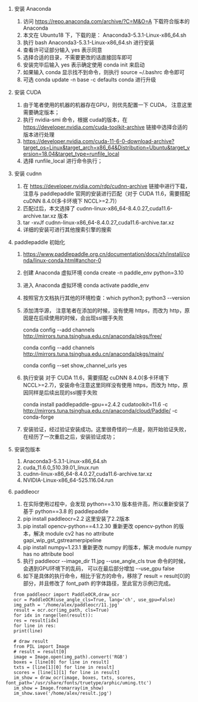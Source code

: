 1. 安装 Anaconda
    1. 访问 https://repo.anaconda.com/archive/?C=M&O=A 下载符合版本的 Anaconda
   3. 本文在 Ubuntu18 下，下载的是： Anaconda3-5.3.1-Linux-x86_64.sh
    3. 执行 bash Anaconda3-5.3.1-Linux-x86_64.sh 进行安装
    4. 查看许可证部分输入 yes 表示同意
    5. 选择合适的目录，不需要更改的话直接回车即可
    6. 安装完毕后输入 yes 表示确定使用 conda init 来启动
    7. 如果输入 conda 显示找不到命令，则执行 source ~/.bashrc 命令即可
    8. 可选 conda update -n base -c defaults conda 进行升级


2. 安装 CUDA
    1. 由于笔者使用的机器的机器存在GPU，则优先配置一下 CUDA， 注意这里需要确定版本；
    2. 执行 nvidia-smi 命令，根据 cuda的版本，在 https://developer.nvidia.com/cuda-toolkit-archive 链接中选择合适的版本进行处理
    3. https://developer.nvidia.com/cuda-11-6-0-download-archive?target_os=Linux&target_arch=x86_64&Distribution=Ubuntu&target_version=18.04&target_type=runfile_local
    4. 选择 runfile_local 进行命令执行；


3. 安装 cudnn
    1. 在 https://developer.nvidia.com/rdp/cudnn-archive 链接中进行下载，注意与 paddlepaddle 官网的安装进行匹配（对于 CUDA 11.6，需要搭配 cuDNN 8.4.0(多卡环境下 NCCL>=2.7)）
    2. 匹配过后，本文选择了 cudnn-linux-x86_64-8.4.0.27_cuda11.6-archive.tar.xz  版本
    3. tar -xvJf cudnn-linux-x86_64-8.4.0.27_cuda11.6-archive.tar.xz
    4. 详细的安装可进行其他搜索引擎的搜索


4. paddlepaddle 初始化
    1. https://www.paddlepaddle.org.cn/documentation/docs/zh/install/conda/linux-conda.html#anchor-0
    2. 创建 Anaconda 虚拟环境 conda create -n paddle_env python=3.10
    3. 进入 Anaconda 虚拟环境	conda activate paddle_env
    4. 按照官方文档执行其他的环境检查：which python3; python3 --version
    5. 添加清华源， 注意笔者在添加的时候，没有使用 https，而改为 http，原因是在后续使用的时候，会出现ssl握手失败
		
        conda config --add channels http://mirrors.tuna.tsinghua.edu.cn/anaconda/pkgs/free/
		
        conda config --add channels http://mirrors.tuna.tsinghua.edu.cn/anaconda/pkgs/main/
		
        conda config --set show_channel_urls yes
		
	6. 执行安装 对于 CUDA 11.6，需要搭配 cuDNN 8.4.0(多卡环境下 NCCL>=2.7)，安装命令注意这里同样没有使用 https，而改为 http，原因同样是后续出现的ssl握手失败
		
        conda install paddlepaddle-gpu==2.4.2 cudatoolkit=11.6 -c http://mirrors.tuna.tsinghua.edu.cn/anaconda/cloud/Paddle/ -c conda-forge
		
	7. 安装验证，经过验证安装成功。这里很奇怪的一点是，刚开始验证失败，在经历了一次重启之后，安装验证成功；


5. 安装包版本
    1. Anaconda3-5.3.1-Linux-x86_64.sh
    2. cuda_11.6.0_510.39.01_linux.run
    3. cudnn-linux-x86_64-8.4.0.27_cuda11.6-archive.tar.xz
    4. NVIDIA-Linux-x86_64-525.116.04.run

6. paddleocr
   1. 在实际使用过程中，会发现 python==3.10 版本些许高，所以重新安装了基于 python==3.8 的 paddlepaddle
   2. pip install paddleocr=2.2  这里安装了2.2版本
   3. pip install opencv-python==4.1.2.30 重新更改 opencv-python 的版本，解决 module cv2 has no attribute gapi_wip_gst_gstreamerpipeline
   4. pip install numpy=1.23.1 重新更改 numpy 的版本，解决 module numpy has no attribute bool 
   5. 执行 paddleocr --image_dir 11.jpg --use_angle_cls true 命令的时候，会遇到GPU环境下的乱码， 可以在最后部分增加  --use_gpu false
   6. 如下是具体的执行命令，相比于官方的命令，移除了 result = result[0]的部分，并且修改了 font_path 的字体路径，至此官方示例已完成。
```shell
   from paddleocr import PaddleOCR,draw_ocr
   ocr = PaddleOCR(use_angle_cls=True, lang='ch', use_gpu=False)
   img_path = '/home/alex/paddleocr/11.jpg'
   result = ocr.ocr(img_path, cls=True)
   for idx in range(len(result)):
   res = result[idx]
   for line in res:
   print(line)
   
   # draw result
   from PIL import Image
   # result = result[0]
   image = Image.open(img_path).convert('RGB')
   boxes = [line[0] for line in result]
   txts = [line[1][0] for line in result]
   scores = [line[1][1] for line in result]
   im_show = draw_ocr(image, boxes, txts, scores, font_path='/usr/share/fonts/truetype/arphic/uming.ttc')
   im_show = Image.fromarray(im_show)
   im_show.save('/home/alex/result.jpg')
```
